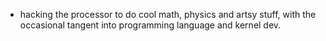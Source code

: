 - hacking the processor to do cool math, physics and artsy stuff, with the occasional tangent into programming language and kernel dev.  

<!---
ivanm451/ivanm451 is a ✨ special ✨ repository because its `README.md` (this file) appears on your GitHub profile.
You can click the Preview link to take a look at your changes.
--->
